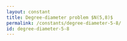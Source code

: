 ```yaml
---
layout: constant
title: Degree-diameter problem $N(5,8)$
permalink: /constants/degree-diameter-5-8/
id: degree-diameter-5-8
---
```

